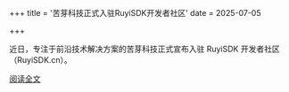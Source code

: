 +++
title = '苦芽科技正式入驻RuyiSDK开发者社区'
date = 2025-07-05

+++

近日，专注于前沿技术解决方案的苦芽科技正式宣布入驻 RuyiSDK 开发者社区（RuyiSDK.cn）。

[阅读全文](https://mp.weixin.qq.com/s/cnwbyLicr0ZYE-rXQZFFRA)